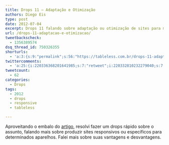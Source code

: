 ```yaml
---
title: Drops 11 – Adaptação e Otimização
authors: Diego Eis
type: post
date: 2012-07-04
excerpt: Drops 11 falando sobre adaptação ou otimização de sites para mobile.
url: /drops-11-adaptacao-e-otimizacao/
tweetbackscheck:
  - 1356389574
dsq_thread_id: 750326355
shorturls:
  - 'a:3:{s:9:"permalink";s:56:"https://tableless.com.br/drops-11-adaptacao-e-otimizacao/";s:7:"tinyurl";s:26:"https://tinyurl.com/bsb2rql";s:4:"isgd";s:19:"https://is.gd/NPopPh";}'
twittercomments:
  - 'a:25:{i:220336368201641985;s:7:"retweet";i:220332810232279040;s:7:"retweet";i:220331636112371717;s:7:"retweet";i:220331072523747328;s:7:"retweet";i:220330465545043971;s:7:"retweet";i:220841985777475584;s:7:"retweet";i:220696305226354691;s:7:"retweet";i:220694725517254657;s:7:"retweet";i:226267887269183488;s:7:"retweet";i:226260361207238656;s:7:"retweet";i:223388037525155840;s:7:"retweet";i:223387626634350592;s:7:"retweet";i:230480796044128257;s:7:"retweet";i:230272930158882816;s:7:"retweet";i:238093604336316416;s:7:"retweet";i:236434749474873344;s:7:"retweet";i:236404650469900288;s:7:"retweet";i:236281597840748545;s:7:"retweet";i:248032537392332800;s:7:"retweet";i:248030199109779456;s:7:"retweet";i:246261567073685504;s:7:"retweet";i:246246020902707200;s:7:"retweet";i:246225144182362115;s:7:"retweet";i:246219602873446402;s:7:"retweet";i:265785593160675328;s:7:"retweet";}'
tweetcount:
  - 62
categories:
  - Drops
tags:
  - 2012
  - drops
  - responsive
  - tableless

---
```

Aproveitando o embalo do [artigo][1], resolvi fazer um drops rápido sobre o assunto, falando mais sobre produzir sites responsivos ou específicos para determinados aparelhos. Falei mais sobre suas vantagens e desvantagens.

 [1]: https://tableless.com.br/responsive-web-design-adaptacao-vs-otimizacao/ "Responsive Web Design – Adaptação vs Otimização"